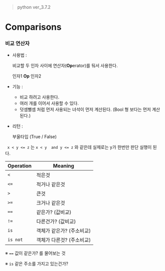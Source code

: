 > python ver_3.7.2

# Comparisons

### 비교 연산자

- 사용법 :

  비교할 두 인자 사이에 연산자(**Op**erator)를 둬서 사용한다.

  인자1 **Op** 인자2

- 기능 :

  - 비교 하려고 사용한다.
  - 여러 개를 이어서 사용할 수 있다.
  - 덧셈뺄셈 처럼 먼저 사용되는 녀석이 먼저 계산된다. (Bool 형 보다는 먼저 계산된다.)

- 리턴 :

  부울타입 (True / False)



` x < y <= z`  는  `x < y  and y <= z`  와 같은데 실제로는 y가 한번만 판단 실행이 된다.

| Operation | Meaning                   |
| --------- | ------------------------- |
| `<`       | 적은것                    |
| `<=`      | 적거나 같은것             |
| `>`       | 큰것                      |
| `>=`      | 크거나 같은것             |
| `==`      | 같은가?     (값비교)      |
| `!=`      | 다른건가? (값비교)        |
| `is`      | 객체가 같은가? (주소비교) |
| `is not`  | 객체가 다른것? (주소비교) |

※ `==` 값이 같은가? 를 물어보는 것

※ `is` 같은 주소를 가지고 있는건가?

